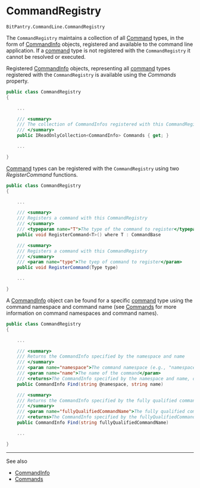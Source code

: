 # CommandRegistry
```BitPantry.CommandLine.CommandRegistry```

The ```CommandRegistry``` maintains a collection of all [Command](Commands.md) types, in the form of [CommandInfo](CommandInfo.md) objects, registered and available to the command line application. If a [command](Commands.md) type is not registered with the ```CommandRegistry``` it cannot be resolved or executed.

Registered [CommandInfo](CommandInfo.md) objects, representing all [command](Command.md) types registered with the ```CommandRegistry``` is available using the *Commands* property.

```cs
public class CommandRegistry
{

    ...

	/// <summary>
    /// The collection of CommandInfos registered with this CommandRegistry
    /// </summary>
	public IReadOnlyCollection<CommandInfo> Commands { get; }

    ...

}
```

[Command](Commands.md) types can be registered with the ```CommandRegistry``` using two *RegisterCommand* functions.

```cs
public class CommandRegistry
{

    ...

    /// <summary>
    /// Registers a command with this CommandRegistry
    /// </summary>
    /// <typeparam name="T">The type of the command to register</typeparam>
	public void RegisterCommand<T>() where T : CommandBase

    /// <summary>
    /// Registers a command with this CommandRegistry
    /// </summary>
    /// <param name="type">The tyep of command to register</param>
    public void RegisterCommand(Type type)

	...

}
```

A [CommandInfo](CommandInfo.md) object can be found for a specific [command](Commands.md) type using the command namespace and command name (see [Commands](Commands.md) for more information on command namespaces and command names).

```cs
public class CommandRegistry
{

    ...

    /// <summary>
    /// Returns the CommandInfo specified by the namespace and name
    /// </summary>
    /// <param name="namespace">The command namespace (e.g., "namespace1.namespace2")</param>
    /// <param name="name">The name of the command</param>
    /// <returns>The CommandInfo specified by the namespace and name, or null if the CommandInfo could not be resolved</returns>
    public CommandInfo Find(string @namespace, string name)

    /// <summary>
    /// Returns the CommandInfo specified by the fully qualified command name
    /// </summary>
    /// <param name="fullyQualifiedCommandName">The fully qualified command name, including namespace (e.g., "namespace1.namespace2.commandName")</param>
    /// <returns>The CommandInfo specified by the fullyQualifiedCommandName, or null if the CommandInfo could not be resolved</returns>
    public CommandInfo Find(string fullyQualifiedCommandName)

	...

}
```

---
See also

- [CommandInfo](CommandInfo.md)
- [Commands](Commands.md)